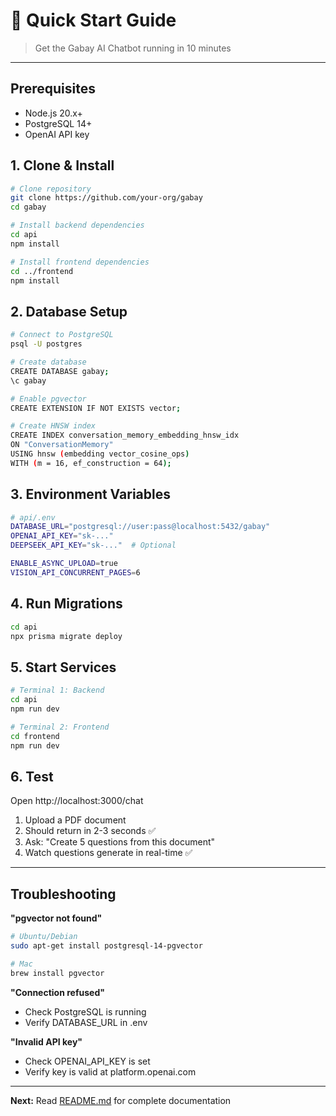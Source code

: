 # 🚀 Quick Start Guide

> Get the Gabay AI Chatbot running in 10 minutes

---

## Prerequisites

- Node.js 20.x+
- PostgreSQL 14+ 
- OpenAI API key

## 1. Clone & Install

```bash
# Clone repository
git clone https://github.com/your-org/gabay
cd gabay

# Install backend dependencies
cd api
npm install

# Install frontend dependencies
cd ../frontend
npm install
```

## 2. Database Setup

```bash
# Connect to PostgreSQL
psql -U postgres

# Create database
CREATE DATABASE gabay;
\c gabay

# Enable pgvector
CREATE EXTENSION IF NOT EXISTS vector;

# Create HNSW index
CREATE INDEX conversation_memory_embedding_hnsw_idx 
ON "ConversationMemory" 
USING hnsw (embedding vector_cosine_ops)
WITH (m = 16, ef_construction = 64);
```

## 3. Environment Variables

```bash
# api/.env
DATABASE_URL="postgresql://user:pass@localhost:5432/gabay"
OPENAI_API_KEY="sk-..."
DEEPSEEK_API_KEY="sk-..."  # Optional

ENABLE_ASYNC_UPLOAD=true
VISION_API_CONCURRENT_PAGES=6
```

## 4. Run Migrations

```bash
cd api
npx prisma migrate deploy
```

## 5. Start Services

```bash
# Terminal 1: Backend
cd api
npm run dev

# Terminal 2: Frontend
cd frontend
npm run dev
```

## 6. Test

Open http://localhost:3000/chat

1. Upload a PDF document
2. Should return in 2-3 seconds ✅
3. Ask: "Create 5 questions from this document"
4. Watch questions generate in real-time ✅

---

## Troubleshooting

**"pgvector not found"**
```bash
# Ubuntu/Debian
sudo apt-get install postgresql-14-pgvector

# Mac
brew install pgvector
```

**"Connection refused"**
- Check PostgreSQL is running
- Verify DATABASE_URL in .env

**"Invalid API key"**
- Check OPENAI_API_KEY is set
- Verify key is valid at platform.openai.com

---

**Next:** Read [README.md](./README.md) for complete documentation
